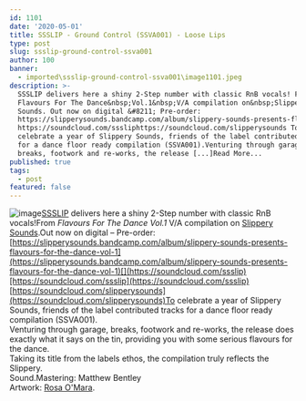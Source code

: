 ```yaml
---
id: 1101
date: '2020-05-01'
title: SSSLIP - Ground Control (SSVA001) - Loose Lips
type: post
slug: ssslip-ground-control-ssva001
author: 100
banner:
  - imported\ssslip-ground-control-ssva001\image1101.jpeg
description: >-
  SSSLIP delivers here a shiny 2-Step number with classic RnB vocals! From
  Flavours For The Dance&nbsp;Vol.1&nbsp;V/A compilation on&nbsp;Slippery
  Sounds. Out now on digital &#8211; Pre-order:
  https://slipperysounds.bandcamp.com/album/slippery-sounds-presents-flavours-for-the-dance-vol-1
  https://soundcloud.com/sssliphttps://soundcloud.com/slipperysounds To
  celebrate a year of Slippery Sounds, friends of the label contributed tracks
  for a dance floor ready compilation (SSVA001).Venturing through garage,
  breaks, footwork and re-works, the release [...]Read More...
published: true
tags:
  - post
featured: false
---
```

![image](../imported\ssslip-ground-control-ssva001\image1101.jpeg)[SSSLIP](https://soundcloud.com/ssslip) delivers here a shiny 2-Step number with classic RnB vocals!From _Flavours For The Dance_ _Vol.1_ V/A compilation on [Slippery Sounds](https://slipperysounds.bandcamp.com/).Out now on digital – Pre-order: [](https://slipperysounds.bandcamp.com/album/slippery-sounds-presents-flavours-for-the-dance-vol-1?fbclid=IwAR3WtaSsJvi4E9kQFXXyFd7y00g-wHJzojFWqJEuCZ5h2wYWiyUbiiFPq2Y)[https://slipperysounds.bandcamp.com/album/slippery-sounds-presents-flavours-for-the-dance-vol-1](https://slipperysounds.bandcamp.com/album/slippery-sounds-presents-flavours-for-the-dance-vol-1)[](https://soundcloud.com/ssslip)[https://soundcloud.com/ssslip](https://soundcloud.com/ssslip)  
[](https://soundcloud.com/slipperysounds)[https://soundcloud.com/slipperysounds](https://soundcloud.com/slipperysounds)To celebrate a year of Slippery Sounds, friends of the label contributed tracks for a dance floor ready compilation (SSVA001).  
Venturing through garage, breaks, footwork and re-works, the release does exactly what it says on the tin, providing you with some serious flavours for the dance.  
Taking its title from the labels ethos, the compilation truly reflects the Slippery.  
Sound.Mastering: Matthew Bentley  
Artwork: [Rosa O'Mara](http://instagram.com/boysaveloy).